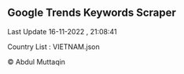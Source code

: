 

## Google Trends Keywords Scraper 
 
Last Update 16-11-2022 , 21:08:41

Country List :
VIETNAM.json



© Abdul Muttaqin 

